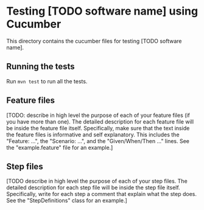 # Testing [TODO software name] using Cucumber
This directory contains the cucumber files for testing [TODO software name].

## Running the tests
Run ```mvn test``` to run all the tests.

## Feature files
[TODO: describe in high level the purpose of each of your feature files (if you have more than one). The detailed description for each feature file will be inside the feature file itself. Specifically, make sure that the text inside the feature files is informative and self explanatory. This includes the "Feature: ...", the "Scenario: ...", and the "Given/When/Then ..." lines. See the "example.feature" file for an example.]

## Step files
[TODO describe in high level the purpose of each of your step files. The detailed description for each step file will be inside the step file itself. Specifically, write for each step a comment that explain what the step does. See the "StepDefinitions" class for an example.]